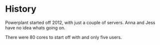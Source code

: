 # History 

Powerplant started off 2012, with just a couple of servers. Anna and Jess have no idea whats going on.

There were 80 cores to start off with and only five users.

